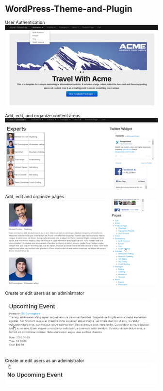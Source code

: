 # WordPress-Theme-and-Plugin

User Authentication
![Screenshot 1](screens/screen1.png)

Add, edit, and organize content areas
![Screenshot 2](screens/screen2.png)

Add, edit and organize pages
![Screenshot 3](screens/screen3.png)

Create or edit users as an administrator
![Screenshot 4](screens/screen4.png)

Create or edit users as an administrator
![Screenshot 5](screens/screen5.png)